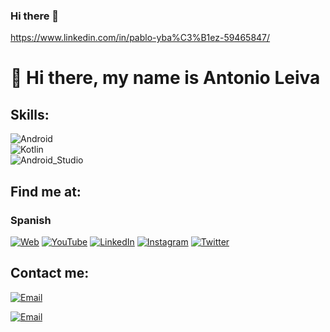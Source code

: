 ### Hi there 👋

https://www.linkedin.com/in/pablo-yba%C3%B1ez-59465847/
# 👋 Hi there, my name is Antonio Leiva

## Skills:
![Android](https://img.shields.io/badge/Android-3DDC84?style=for-the-badge&logo=android&logoColor=white&labelColor=101010)</br>
![Kotlin](https://img.shields.io/badge/Kotlin-0095D5?style=for-the-badge&logo=kotlin&logoColor=white&labelColor=101010)</br>
![Android_Studio](https://img.shields.io/badge/Android_Studio-3DDC84?style=for-the-badge&logo=android-studio&logoColor=white&labelColor=101010)</br>

## Find me at:

### Spanish
[![Web](https://img.shields.io/badge/Mi_Sitio_Web-devexperto.com-14a1f0?style=for-the-badge&logo=wordpress&logoColor=white&labelColor=101010)]()
[![YouTube](https://img.shields.io/badge/YouTube-DevExperto-FF0000?style=for-the-badge&logo=youtube&logoColor=white&labelColor=101010)]()
[![LinkedIn](https://img.shields.io/badge/LinkedIn-Antonio_Leiva-0077B5?style=for-the-badge&logo=linkedin&logoColor=white&labelColor=101010)](https://www.linkedin.com/in/pablo-yba%C3%B1ez-59465847/)
[![Instagram](https://img.shields.io/badge/Instagram-@devexperto-E4405F?style=for-the-badge&logo=instagram&logoColor=white&labelColor=101010)]()
[![Twitter](https://img.shields.io/badge/Twitter-@devexperto1-1DA1F2?style=for-the-badge&logo=twitter&logoColor=white&labelColor=101010)]()

## Contact me:

[![Email](https://img.shields.io/badge/Español-devexperto.com-44a3f1?style=for-the-badge&logo=gmail&logoColor=white&labelColor=101010)]()

[![Email](https://img.shields.io/badge/English-antonioleiva.com-72ae2d?style=for-the-badge&logo=gmail&logoColor=white&labelColor=101010)]()
